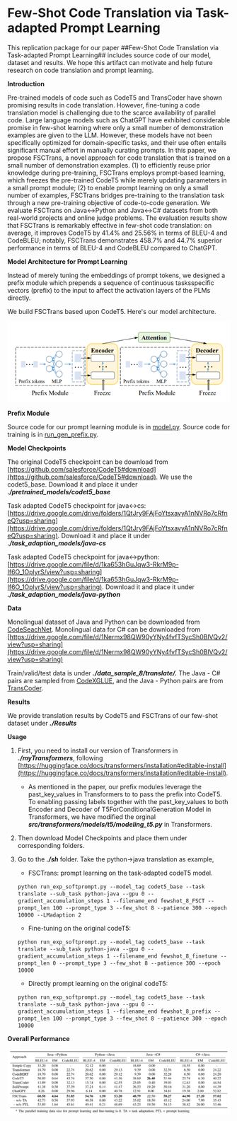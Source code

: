 # Few-Shot Code Translation via Task-adapted Prompt Learning

This replication package for our paper ##Few-Shot Code Translation via Task-adapted Prompt Learning## includes source code of our model, dataset and results. We hope this artifact can motivate and help future research on code translation and prompt learning.


**Introduction**

Pre-trained models of code such as CodeT5 and TransCoder have shown promising results in code translation. However, fine-tuning a code translation model is challenging due to the scarce availability of parallel code. Large language models such as ChatGPT have exhibited considerable promise in few-shot learning where only a small number of demonstration examples are given to the LLM. However, these models have not been specifically optimized for domain-specific tasks, and
their use often entails significant manual effort in manually curating prompts. In this paper, we propose FSCTrans, a novel approach for code translation that is trained on a small number of demonstration examples. (1) to efficiently reuse prior knowledge during pre-training, FSCTrans employs prompt-based learning, which freezes the pre-trained CodeT5 while merely updating parameters in a small prompt module; (2) to enable prompt learning on only a small number of examples, FSCTrans bridges pre-training to the translation task through a new pre-training objective of code-to-code generation. We evaluate FSCTrans on Java<->Python and Java<->C# datasets from both real-world projects and online judge problems. The evaluation results show that FSCTrans is remarkably effective in few-shot code translation: on average, it improves CodeT5 by 41.4% and 25.56% in terms of BLEU-4 and CodeBLEU; notably, FSCTrans demonstrates 458.7% and 44.7% superior performance in terms of BLEU-4 and CodeBLEU compared to ChatGPT.

**Model Architecture for Prompt Learning**

Instead of merely tuning the embeddings of prompt tokens, we designed a prefix module which prepends a sequence of continuous tasksspecific vectors (prefix) to the input  to affect the activation layers of the
PLMs directly. 

We build FSCTrans based upon CodeT5. Here's our model architecture.

![Results](./model.png)

**Prefix Module**

Source code for our prompt learning module is in [model.py](models.py). Source code for training is in [run_gen_prefix.py](sh/run_gen_prefix.py).


**Model Checkpoints**

The original CodeT5 checkpoint can be download from [https://github.com/salesforce/CodeT5#download](https://github.com/salesforce/CodeT5#download). We use the codet5_base. Download it and place it under ***./pretrained_models/codet5_base***

Task adapted CodeT5 checkpoint for java<->cs: [https://drive.google.com/drive/folders/1QtJry9FAjFoYtsxavyA1nNVRo7cRfneQ?usp=sharing](https://drive.google.com/drive/folders/1QtJry9FAjFoYtsxavyA1nNVRo7cRfneQ?usp=sharing). Download it and place it under ***./task_adaption_models/java-cs***

Task adapted CodeT5 checkpoint for java<->python: [https://drive.google.com/file/d/1ka653hGuJqw3-RkrM9p-If6O_1OplyrS/view?usp=sharing](https://drive.google.com/file/d/1ka653hGuJqw3-RkrM9p-If6O_1OplyrS/view?usp=sharing). Download it and place it under ***./task_adaption_models/java-python***

**Data**


Monolingual dataset of Java and Python can be downloaded from [CodeSeachNet](https://github.com/github/CodeSearchNet#downloading-data-from-s3). Monolingual data for C# can be downloaded from [https://drive.google.com/file/d/1Nermx98QW90yYNy4fvfTSycSh0BlVQv2/view?usp=sharing](https://drive.google.com/file/d/1Nermx98QW90yYNy4fvfTSycSh0BlVQv2/view?usp=sharing)

Train/valid/test data is under ***./data_sample_8/translate/.*** The Java - C# pairs are sampled from [CodeXGLUE](https://github.com/microsoft/CodeXGLUE/tree/main/Code-Code/code-to-code-trans), and the Java - Python pairs are from [TransCoder](https://github.com/facebookresearch/TransCoder).

**Results**

We provide translation results by CodeT5 and FSCTrans of our few-shot dataset under ***./Results***

**Usage**

1. First, you need to install our version of Transformers in ***./myTransformers***, following [https://huggingface.co/docs/transformers/installation#editable-install](https://huggingface.co/docs/transformers/installation#editable-install). 
   - As mentioned in the paper, our prefix modules leverage the past_key_values in Transformers to to pass the prefix into CodeT5. To enabling passing labels together with the past_key_values to both Encoder and Decoder of T5ForConditionalGeneration Model in Transformers, we have modified the orginal ***src/transformers/models/t5/modeling_t5.py*** in Transformers.


2. Then download Model Checkpoints and place them under corresponding folders.


3. Go to the ***./sh*** folder. Take the python->java translation as example,
   - FSCTrans: prompt learning on the task-adapted codeT5 model. 
   ```
   python run_exp_softprompt.py --model_tag codet5_base --task translate --sub_task python-java --gpu 0 --gradient_accumulation_steps 1 --filename_end fewshot_8_FSCT --prompt_len 100 --prompt_type 3 --few_shot 8 --patience 300 --epoch 10000 --LMadaption 2
   ```
   - Fine-tuning on the original codeT5:
   ```
   python run_exp_softprompt.py --model_tag codet5_base --task translate --sub_task python-java --gpu 0 --gradient_accumulation_steps 1 --filename_end fewshot_8_finetune --prompt_len 0 --prompt_type 3 --few_shot 8 --patience 300 --epoch 10000
   ```
   - Directly prompt learning on the original codeT5:
   ```
   python run_exp_softprompt.py --model_tag codet5_base --task translate --sub_task python-java --gpu 0 --gradient_accumulation_steps 1 --filename_end fewshot_8_prefix --prompt_len 100 --prompt_type 3 --few_shot 8 --patience 300 --epoch 10000
   ```



**Overall Performance**


![Results](MainResults.png)


